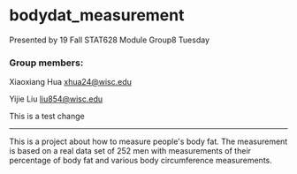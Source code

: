 # bodydat_measurement

Presented by 19 Fall STAT628 Module Group8 Tuesday

### Group members:
Xiaoxiang Hua xhua24@wisc.edu

Yijie Liu liu854@wisc.edu

This is a test change
******

This is a project about how to measure people's body fat. The measurement is based on a real data set of 252 men with measurements of their percentage of body fat and various body circumference measurements.
